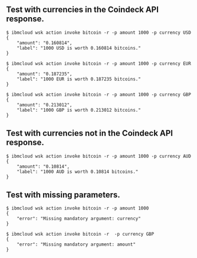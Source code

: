 ## Test with currencies in the Coindeck API response.

```
$ ibmcloud wsk action invoke bitcoin -r -p amount 1000 -p currency USD
{
    "amount": "0.160814",
    "label": "1000 USD is worth 0.160814 bitcoins."
}

$ ibmcloud wsk action invoke bitcoin -r -p amount 1000 -p currency EUR
{
    "amount": "0.187235",
    "label": "1000 EUR is worth 0.187235 bitcoins."
}

$ ibmcloud wsk action invoke bitcoin -r -p amount 1000 -p currency GBP
{
    "amount": "0.213012",
    "label": "1000 GBP is worth 0.213012 bitcoins."
}
```

## Test with currencies not in the Coindeck API response.

```
$ ibmcloud wsk action invoke bitcoin -r -p amount 1000 -p currency AUD
{
    "amount": "0.10814",
    "label": "1000 AUD is worth 0.10814 bitcoins."
}
```

## Test with missing parameters.

```
$ ibmcloud wsk action invoke bitcoin -r -p amount 1000
{
    "error": "Missing mandatory argument: currency"
}

$ ibmcloud wsk action invoke bitcoin -r  -p currency GBP
{
    "error": "Missing mandatory argument: amount"
}
```